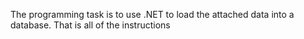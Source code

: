 The programming task is to use .NET to load the attached data into a database. That is all of the instructions
